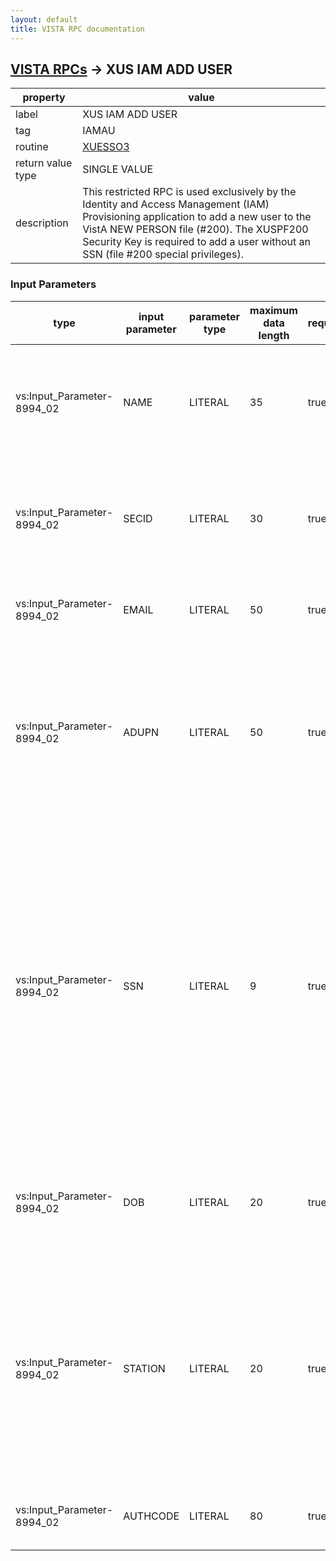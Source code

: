 ```yaml
---
layout: default
title: VISTA RPC documentation
---
```




## [VISTA RPCs](TableOfContent.md) &#8594; XUS IAM ADD USER 

 property | value 
--- | --- 
 label | XUS IAM ADD USER
 tag | IAMAU
 routine | [XUESSO3](http://code.osehra.org/dox/Routine_XUESSO3_source.html)
 return value type | SINGLE VALUE
 description | This restricted RPC is used exclusively by the Identity and Access Management (IAM) Provisioning application to add a new user to the VistA NEW PERSON file (#200). The XUSPF200 Security Key is required to add a user without an SSN (file #200 special privileges).

### Input Parameters

| type | input parameter | parameter type | maximum data length | required | description | 
| --- | --- | --- | --- | --- | --- | 
| vs:Input_Parameter-8994_02 | NAME | LITERAL | 35 | true | NAME field (#.01) in the NEW PERSON file (#200) to match the SubjectID in the user's SAML Token. | 
| vs:Input_Parameter-8994_02 | SECID | LITERAL | 30 | true | SECID field (#205.1) in the NEW PERSON file (#200) to match the SecID in the user's SAML Token. | 
| vs:Input_Parameter-8994_02 | EMAIL | LITERAL | 50 | true | EMAIL field (#.151) in the NEW PERSON file (#200). | 
| vs:Input_Parameter-8994_02 | ADUPN | LITERAL | 50 | true | Active Directory User Principal Name ADUPN field (#205.5) in the NEWPERSON file (#200) to match user's Active Directory UPN. | 
| vs:Input_Parameter-8994_02 | SSN | LITERAL | 9 | true | SSN field (#9) in the NEW PERSON file (#200) to match the user's Social Security Number or Taxpayer Identification Number. While not required to provision a VistA user, not populating this field with a valid SSN couldprevent access to some applications and data in VistA. | 
| vs:Input_Parameter-8994_02 | DOB | LITERAL | 20 | true | DOB field (#5) in the NEW PERSON file (#200) to match the user's Date of Birth. | 
| vs:Input_Parameter-8994_02 | STATION | LITERAL | 20 | true | DIVISION field (#.01) of the DIVISION multiple (#16) in the NEW PERSON file (#200). The name of a Division that this user may sign on to. The Division should be an active treating facility. | 
| vs:Input_Parameter-8994_02 | AUTHCODE | LITERAL | 80 | true | Security Phrase for IAM Provisioning Application. | 